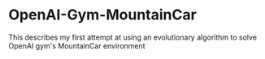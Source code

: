 # OpenAI-Gym-MountainCar

This describes my first attempt at using an evolutionary algorithm to solve OpenAI gym's MountainCar environment
